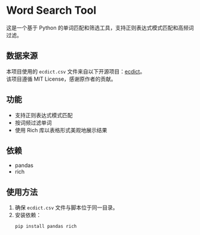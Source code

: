 # Word Search Tool

这是一个基于 Python 的单词匹配和筛选工具，支持正则表达式模式匹配和高频词过滤。

## 数据来源
本项目使用的 `ecdict.csv` 文件来自以下开源项目：[ecdict](https://github.com/skywind3000/ecdict)。  
该项目遵循 MIT License，感谢原作者的贡献。

## 功能
- 支持正则表达式模式匹配
- 按词频过滤单词
- 使用 Rich 库以表格形式美观地展示结果

## 依赖
- pandas
- rich

## 使用方法
1. 确保 `ecdict.csv` 文件与脚本位于同一目录。
2. 安装依赖：
   ```bash
   pip install pandas rich
